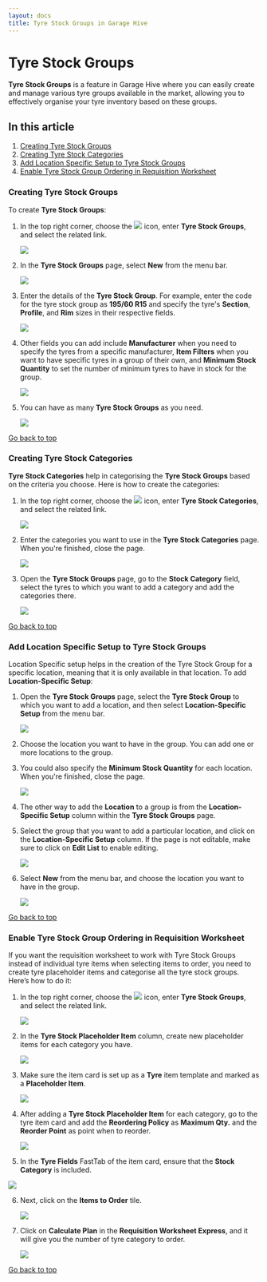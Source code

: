 ```yaml
---
layout: docs
title: Tyre Stock Groups in Garage Hive
---
```


# Tyre Stock Groups
**Tyre Stock Groups** is a feature in Garage Hive where you can easily create and manage various tyre groups available in the market, allowing you to effectively organise your tyre inventory based on these groups.


## In this article
1. [Creating Tyre Stock Groups](#creating-tyre-stock-groups)
2. [Creating Tyre Stock Categories](#creating-tyre-stock-categories)
3. [Add Location Specific Setup to Tyre Stock Groups](#add-location-specific-setup-to-tyre-stock-groups)
4. [Enable Tyre Stock Group Ordering in Requisition Worksheet](#enable-tyre-stock-group-ordering-in-requisition-worksheet)

### Creating Tyre Stock Groups
To create **Tyre Stock Groups**:
1. In the top right corner, choose the ![](media/search_icon.png) icon, enter **Tyre Stock Groups**, and select the related link.

   ![](media/garagehive-tyre-stock-groups1.png)

2. In the **Tyre Stock Groups** page, select **New** from the menu bar.

   ![](media/garagehive-tyre-stock-groups2.png)

3. Enter the details of the **Tyre Stock Group**. For example, enter the code for the tyre stock group as **195/60 R15** and specify the tyre's **Section**, **Profile**, and **Rim** sizes in their respective fields.

   ![](media/garagehive-tyre-stock-groups3.png)

4. Other fields you can add include **Manufacturer** when you need to specify the tyres from a specific manufacturer, **Item Filters** when you want to have specific tyres in a group of their own, and **Minimum Stock Quantity** to set the number of minimum tyres to have in stock for the group.

   ![](media/garagehive-tyre-stock-groups4.png)

5. You can have as many **Tyre Stock Groups** as you need.

   ![](media/garagehive-tyre-stock-groups5.png)

[Go back to top](#top)

### Creating Tyre Stock Categories
**Tyre Stock Categories** help in categorising the **Tyre Stock Groups** based on the criteria you choose. Here is how to create the categories:
1. In the top right corner, choose the ![](media/search_icon.png) icon, enter **Tyre Stock Categories**, and select the related link.

   ![](media/garagehive-tyre-stock-categories1.png)

2. Enter the categories you want to use in the **Tyre Stock Categories** page. When you're finished, close the page.

   ![](media/garagehive-tyre-stock-categories2.png)

3. Open the **Tyre Stock Groups** page, go to the **Stock Category** field, select the tyres to which you want to add a category and add the categories there.

   ![](media/garagehive-tyre-stock-categories3.png)

[Go back to top](#top)

### Add Location Specific Setup to Tyre Stock Groups
Location Specific setup helps in the creation of the Tyre Stock Group for a specific location, meaning that it is only available in that location. To add **Location-Specific Setup**:
1. Open the **Tyre Stock Groups** page, select the **Tyre Stock Group** to which you want to add a location, and then select **Location-Specific Setup** from the menu bar.

   ![](media/garagehive-tyre-group-location-specific1.png)

2. Choose the location you want to have in the group. You can add one or more locations to the group. 
3. You could also specify the **Minimum Stock Quantity** for each location. When you're finished, close the page.

   ![](media/garagehive-tyre-group-location-specific2.png)

4. The other way to add the **Location** to a group is from the **Location-Specific Setup** column within the **Tyre Stock Groups** page. 
5. Select the group that you want to add a particular location, and click on the **Location-Specific Setup** column. If the page is not editable, make sure to click on **Edit List** to enable editing.

   ![](media/garagehive-tyre-group-location-specific3.png)

6. Select **New** from the menu bar, and choose the location you want to have in the group.

   ![](media/garagehive-tyre-group-location-specific4.png)

[Go back to top](#top)

### Enable Tyre Stock Group Ordering in Requisition Worksheet
If you want the requisition worksheet to work with Tyre Stock Groups instead of individual tyre items when selecting items to order, you need to create tyre placeholder items and categorise all the tyre stock groups. Here’s how to do it:
1. In the top right corner, choose the ![](media/search_icon.png) icon, enter **Tyre Stock Groups**, and select the related link.

   ![](media/garagehive-tyre-stock-placeholder1.png)

2. In the **Tyre Stock Placeholder Item** column, create new placeholder items for each category you have.

   ![](media/garagehive-tyre-stock-placeholder2.png)

3. Make sure the item card is set up as a **Tyre** item template and marked as a **Placeholder Item**.

   ![](media/garagehive-tyre-stock-placeholder3.png)

4. After adding a **Tyre Stock Placeholder Item** for each category, go to the tyre item card and add the **Reordering Policy** as **Maximum Qty.** and the **Reorder Point** as point when to reorder.

   ![](media/garagehive-tyre-stock-placeholder4.png)

5.  In the **Tyre Fields** FastTab of the item card, ensure that the **Stock Category** is included.

   ![](media/garagehive-tyre-stock-placeholder5.png)

6. Next, click on the **Items to Order** tile.

   ![](media/garagehive-tyre-stock-placeholder6.png)

7. Click on **Calculate Plan** in the **Requisition Worksheet Express**, and it will give you the number of tyre category to order.

   ![](media/garagehive-tyre-stock-placeholder7.png)


[Go back to top](#top)